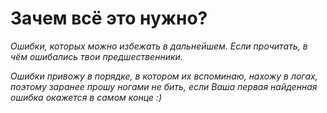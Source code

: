 # Зачем всё это нужно?

*Ошибки, которых можно избежать в дальнейшем. Если прочитать, в чём ошибались твои предшественники.*

*Ошибки привожу в порядке, в котором их вспоминаю, нахожу в логах, поэтому заранее прошу ногами не бить, если Ваша первая найденная ошибка окажется в самом конце :)*
